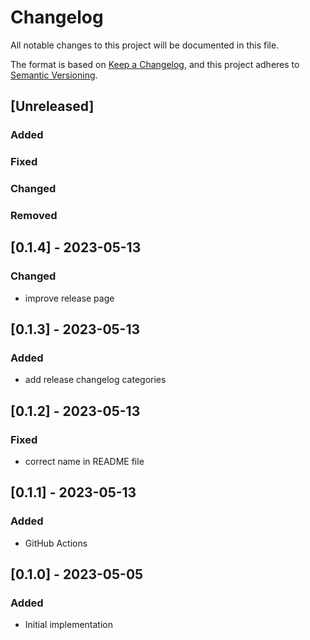 # Changelog

All notable changes to this project will be documented in this file.

The format is based on [Keep a Changelog](https://keepachangelog.com/en/1.0.0/),
and this project adheres to [Semantic Versioning](https://semver.org/spec/v2.0.0.html).

## [Unreleased]

### Added

### Fixed

### Changed

### Removed

## [0.1.4] - 2023-05-13

### Changed

- improve release page

## [0.1.3] - 2023-05-13

### Added

- add release changelog categories
  
## [0.1.2] - 2023-05-13

### Fixed

- correct name in README file
  
## [0.1.1] - 2023-05-13

### Added

- GitHub Actions
  
## [0.1.0] - 2023-05-05

### Added

- Initial implementation
